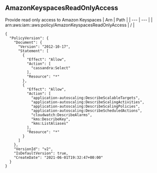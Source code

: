 
## AmazonKeyspacesReadOnlyAccess
Provide read only access to Amazon Keyspaces
| Arn | Path |
| --- | --- |
| arn:aws:iam::aws:policy/AmazonKeyspacesReadOnlyAccess | / |
```
{
  "PolicyVersion": {
    "Document": {
      "Version": "2012-10-17",
      "Statement": [
        {
          "Effect": "Allow",
          "Action": [
            "cassandra:Select"
          ],
          "Resource": "*"
        },
        {
          "Effect": "Allow",
          "Action": [
            "application-autoscaling:DescribeScalableTargets",
            "application-autoscaling:DescribeScalingActivities",
            "application-autoscaling:DescribeScalingPolicies",
            "application-autoscaling:DescribeScheduledActions",
            "cloudwatch:DescribeAlarms",
            "kms:DescribeKey",
            "kms:ListAliases"
          ],
          "Resource": "*"
        }
      ]
    },
    "VersionId": "v2",
    "IsDefaultVersion": true,
    "CreateDate": "2021-06-01T19:32:47+00:00"
  }
}
```
